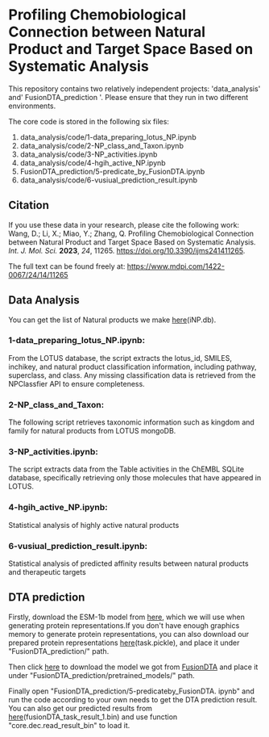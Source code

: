 # Profiling Chemobiological Connection between Natural Product and Target Space Based on Systematic Analysis
This repository contains two relatively independent projects: 'data_analysis' and' FusionDTA_prediction '. Please ensure that they run in two different environments.

The core code is stored in the following six files:
1. data_analysis/code/1-data_preparing_lotus_NP.ipynb
2. data_analysis/code/2-NP_class_and_Taxon.ipynb
3. data_analysis/code/3-NP_activities.ipynb
4. data_analysis/code/4-hgih_active_NP.ipynb
5. FusionDTA_prediction/5-predicate_by_FusionDTA.ipynb
6. data_analysis/code/6-vusiual_prediction_result.ipynb

## Citation
If you use these data in your research, please cite the following work:
Wang, D.; Li, X.; Miao, Y.; Zhang, Q. Profiling Chemobiological Connection between Natural Product and Target Space Based on Systematic Analysis. *Int. J. Mol. Sci.* **2023**, *24*, 11265. https://doi.org/10.3390/ijms241411265.

The full text can be found freely at: https://www.mdpi.com/1422-0067/24/14/11265

## Data Analysis
You can get the list of Natural products we make [here](https://zenodo.org/record/8047527)(iNP.db).

### 1-data_preparing_lotus_NP.ipynb: 

From the LOTUS database, the script extracts the lotus_id, SMILES, inchikey, and natural product classification information, including pathway, superclass, and class. Any missing classification data is retrieved from the NPClassfier API to ensure completeness.

### 2-NP_class_and_Taxon:

The following script retrieves taxonomic information such as kingdom and family for natural products from LOTUS mongoDB.

### 3-NP_activities.ipynb:


The script extracts data from the Table activities in the ChEMBL SQLite database, specifically retrieving only those molecules that have appeared in LOTUS.

### 4-hgih_active_NP.ipynb:

Statistical analysis of highly active natural products


### 6-vusiual_prediction_result.ipynb:

Statistical analysis of predicted affinity results between natural products and therapeutic targets

## DTA prediction
Firstly, download the ESM-1b model from [here](https://github.com/facebookresearch/esm), which we will use when generating protein representations.If you don't have enough graphics memory to generate protein representations, you can also download our prepared protein representations [here](https://zenodo.org/record/8047527)(task.pickle), and place it under "FusionDTA_prediction/" path.

Then click [here](https://drive.google.com/file/d/1FfFLPhM2-97qvgkzcTiU30PluRPCm6vU/view) to download the model we got from [FusionDTA](https://github.com/yuanweining/FusionDTA) and place it under "FusionDTA_prediction/pretrained_models/" path. 

Finally open "FusionDTA_prediction/5-predicateby_FusionDTA. ipynb" and run the code according to your own needs to get the DTA prediction result. You can also get our predicted results from [here](https://zenodo.org/record/8047527)(fusionDTA_task_result_1.bin) and use function "core.dec.read_result_bin" to load it.
